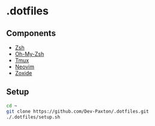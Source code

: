 # .dotfiles
## Components
- [Zsh](https://www.zsh.org/)
- [Oh-My-Zsh](https://github.com/ohmyzsh/ohmyzsh)
- [Tmux](https://github.com/tmux/tmux)
- [Neovim](https://neovim.io/)
- [Zoxide](https://github.com/ajeetdsouza/zoxide)

## Setup
```bash
cd ~
git clone https://github.com/Dev-Paxton/.dotfiles.git
./.dotfiles/setup.sh
```